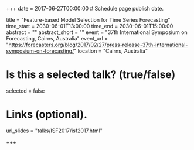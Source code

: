 +++
date = 2017-06-27T00:00:00  # Schedule page publish date.

title = "Feature-based Model Selection for Time Series Forecasting"
time_start = 2030-06-01T13:00:00
time_end = 2030-06-01T15:00:00
abstract = ""
abstract_short = ""
event = "37th International Symposium on Forecasting, Cairns, Australia"
event_url = "https://forecasters.org/blog/2017/02/27/press-release-37th-international-symposium-on-forecasting/"
location = "Cairns, Australia"

# Is this a selected talk? (true/false)
selected = false

# Links (optional).
url_slides = "talks/ISF2017/isf2017.html"

+++
